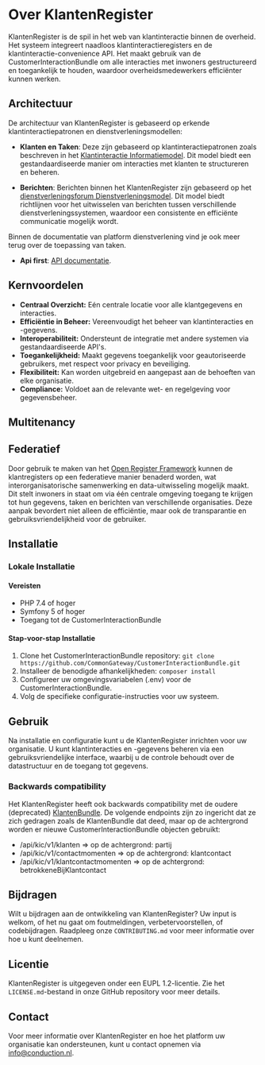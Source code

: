 # Over KlantenRegister

KlantenRegister is de spil in het web van klantinteractie binnen de overheid. Het systeem integreert naadloos klantinteractieregisters en de klantinteractie-convenience API. Het maakt gebruik van de CustomerInteractionBundle om alle interacties met inwoners gestructureerd en toegankelijk te houden, waardoor overheidsmedewerkers efficiënter kunnen werken.

## Architectuur
De architectuur van KlantenRegister is gebaseerd op erkende klantinteractiepatronen en dienstverleningsmodellen:

* **Klanten en Taken**: Deze zijn gebaseerd op klantinteractiepatronen zoals beschreven in het [Klantinteractie Informatiemodel](https://vng-realisatie.github.io/klantinteracties/informatiemodel/semantisch_model). Dit model biedt een gestandaardiseerde manier om interacties met klanten te structureren en beheren.

* **Berichten**: Berichten binnen het KlantenRegister zijn gebaseerd op het [dienstverleningsforum Dienstverleningsmodel](https://dienstverleningsplatform.gitbook.io/platform-generieke-dienstverlening-public/patronen/berichten). Dit model biedt richtlijnen voor het uitwisselen van berichten tussen verschillende dienstverleningssystemen, waardoor een consistente en efficiënte communicatie mogelijk wordt.

Binnen de documentatie van platform dienstverlening vind je ook meer terug over de toepassing van taken.

* **Api first**:  [API documentatie](https://redocly.github.io/redoc/?url=https://raw.githubusercontent.com/CommonGateway/CustomerInteractionBundle/main/docs/openapi.json&nocors#tag/partij). 

## Kernvoordelen

* **Centraal Overzicht:** Eén centrale locatie voor alle klantgegevens en interacties.
* **Efficiëntie in Beheer:** Vereenvoudigt het beheer van klantinteracties en -gegevens.
* **Interoperabiliteit:** Ondersteunt de integratie met andere systemen via gestandaardiseerde API's.
* **Toegankelijkheid:** Maakt gegevens toegankelijk voor geautoriseerde gebruikers, met respect voor privacy en beveiliging.
* **Flexibiliteit:** Kan worden uitgebreid en aangepast aan de behoeften van elke organisatie.
* **Compliance:** Voldoet aan de relevante wet- en regelgeving voor gegevensbeheer.

## Multitenancy

## Federatief

Door gebruik te maken van het [Open Register Framework](https://openregisters.app/) kunnen de klantregisters op een federatieve manier benaderd worden, wat interorganisatorische samenwerking en data-uitwisseling mogelijk maakt. Dit stelt inwoners in staat om via één centrale omgeving toegang te krijgen tot hun gegevens, taken en berichten van verschillende organisaties. Deze aanpak bevordert niet alleen de efficiëntie, maar ook de transparantie en gebruiksvriendelijkheid voor de gebruiker.

## Installatie

### Lokale Installatie

#### Vereisten

* PHP 7.4 of hoger
* Symfony 5 of hoger
* Toegang tot de CustomerInteractionBundle

#### Stap-voor-stap Installatie

1. Clone het CustomerInteractionBundle repository: `git clone https://github.com/CommonGateway/CustomerInteractionBundle.git`
2. Installeer de benodigde afhankelijkheden: `composer install`
3. Configureer uw omgevingsvariabelen (.env) voor de CustomerInteractionBundle.
4. Volg de specifieke configuratie-instructies voor uw systeem.

## Gebruik

Na installatie en configuratie kunt u de KlantenRegister inrichten voor uw organisatie. U kunt klantinteracties en -gegevens beheren via een gebruiksvriendelijke interface, waarbij u de controle behoudt over de datastructuur en de toegang tot gegevens.

### Backwards compatibility

Het KlantenRegister heeft ook backwards compatibility met de oudere (deprecated) [KlantenBundle](https://github.com/CommonGateway/KlantenBundle). De volgende endpoints zijn zo ingericht dat ze zich gedragen zoals de KlantenBundle dat deed, maar op de achtergrond worden er nieuwe CustomerInteractionBundle objecten gebruikt:

* /api/kic/v1/klanten => op de achtergrond: partij
* /api/kic/v1/contactmomenten => op de achtergrond: klantcontact
* /api/kic/v1/klantcontactmomenten => op de achtergrond: betrokkeneBijKlantcontact

## Bijdragen

Wilt u bijdragen aan de ontwikkeling van KlantenRegister? Uw input is welkom, of het nu gaat om foutmeldingen, verbetervoorstellen, of codebijdragen. Raadpleeg onze `CONTRIBUTING.md` voor meer informatie over hoe u kunt deelnemen.

## Licentie

KlantenRegister is uitgegeven onder een EUPL 1.2-licentie. Zie het `LICENSE.md`-bestand in onze GitHub repository voor meer details.

## Contact

Voor meer informatie over KlantenRegister en hoe het platform uw organisatie kan ondersteunen, kunt u contact opnemen via <info@conduction.nl>.
